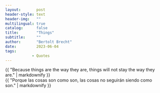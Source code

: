```yaml
---
layout:       post
header-style: text
header-img:   ""
multilingual: true
catalog:      false
title:        "Things"
subtitle:     ""
author:       "Bertolt Brecht"
date:         2023-06-04
tags:
            - Quotes
---
```


<div class="en post-container">
    {{ "Because things are the way they are, things will not stay the way they are." | markdownify }}
</div>

<div class="es post-container">
    {{ "Porque las cosas son como son, las cosas no seguirán siendo como son." | markdownify }}
</div>

